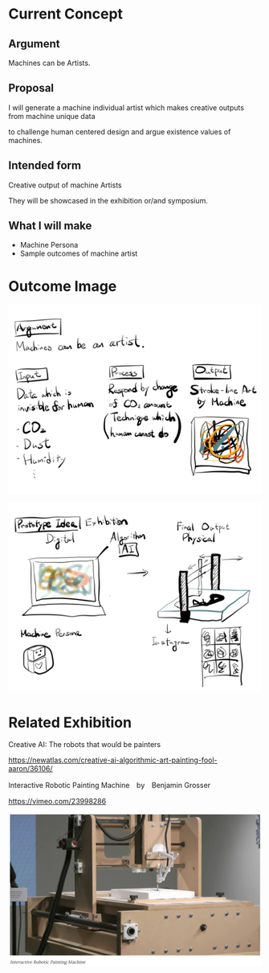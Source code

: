 # Current Concept

## Argument
Machines can be Artists.

## Proposal
I will generate a machine individual artist which makes creative outputs from machine unique data

to challenge human centered design and argue existence values of machines.

## Intended form
Creative output of machine Artists

They will be showcased in the exhibition or/and symposium.

## What I will make

- Machine Persona
- Sample outcomes of machine artist

# Outcome Image

![](img/proto/Paper.Journal.20.png)

![](img/proto/Paper.Journal.21.png)


# Related Exhibition

Creative AI: The robots that would be painters

https://newatlas.com/creative-ai-algorithmic-art-painting-fool-aaron/36106/

Interactive Robotic Painting Machine　by　Benjamin Grosser

https://vimeo.com/23998286

![](img/proto/robot.png)
